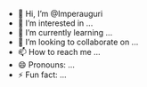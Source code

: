 - 👋 Hi, I’m @Imperauguri
- 👀 I’m interested in ...
- 🌱 I’m currently learning ...
- 💞️ I’m looking to collaborate on ...
- 📫 How to reach me ...
- 😄 Pronouns: ...
- ⚡ Fun fact: ...

<!---
Imperauguri/Imperauguri is a ✨ special ✨ repository because its `README.md` (this file) appears on your GitHub profile.
You can click the Preview link to take a look at your changes.
--->

